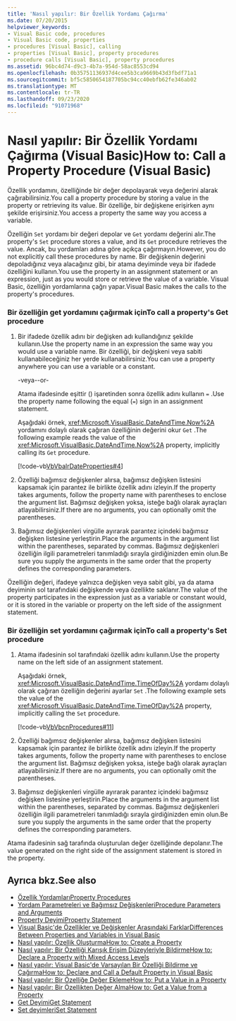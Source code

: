 ```yaml
---
title: 'Nasıl yapılır: Bir Özellik Yordamı Çağırma'
ms.date: 07/20/2015
helpviewer_keywords:
- Visual Basic code, procedures
- Visual Basic code, properties
- procedures [Visual Basic], calling
- properties [Visual Basic], property procedures
- procedure calls [Visual Basic], property procedures
ms.assetid: 96bc4d74-d9c3-4b7a-954d-58ac8553cd94
ms.openlocfilehash: 0b35751136937d4cee5b3ca9669b43d3fbdf71a1
ms.sourcegitcommit: bf5c5850654187705bc94cc40ebfb62fe346ab02
ms.translationtype: MT
ms.contentlocale: tr-TR
ms.lasthandoff: 09/23/2020
ms.locfileid: "91071968"
---
```

# <a name="how-to-call-a-property-procedure-visual-basic"></a><span data-ttu-id="90b9f-102">Nasıl yapılır: Bir Özellik Yordamı Çağırma (Visual Basic)</span><span class="sxs-lookup"><span data-stu-id="90b9f-102">How to: Call a Property Procedure (Visual Basic)</span></span>

<span data-ttu-id="90b9f-103">Özellik yordamını, özelliğinde bir değer depolayarak veya değerini alarak çağırabilirsiniz.</span><span class="sxs-lookup"><span data-stu-id="90b9f-103">You call a property procedure by storing a value in the property or retrieving its value.</span></span> <span data-ttu-id="90b9f-104">Bir özelliğe, bir değişkene erişirken aynı şekilde erişirsiniz.</span><span class="sxs-lookup"><span data-stu-id="90b9f-104">You access a property the same way you access a variable.</span></span>  
  
 <span data-ttu-id="90b9f-105">Özelliğin `Set` yordamı bir değeri depolar ve `Get` yordamı değerini alır.</span><span class="sxs-lookup"><span data-stu-id="90b9f-105">The property's `Set` procedure stores a value, and its `Get` procedure retrieves the value.</span></span> <span data-ttu-id="90b9f-106">Ancak, bu yordamları adına göre açıkça çağırmayın.</span><span class="sxs-lookup"><span data-stu-id="90b9f-106">However, you do not explicitly call these procedures by name.</span></span> <span data-ttu-id="90b9f-107">Bir değişkenin değerini depoladığınız veya alacağınız gibi, bir atama deyiminde veya bir ifadede özelliğini kullanın.</span><span class="sxs-lookup"><span data-stu-id="90b9f-107">You use the property in an assignment statement or an expression, just as you would store or retrieve the value of a variable.</span></span> <span data-ttu-id="90b9f-108">Visual Basic, özelliğin yordamlarına çağrı yapar.</span><span class="sxs-lookup"><span data-stu-id="90b9f-108">Visual Basic makes the calls to the property's procedures.</span></span>  
  
### <a name="to-call-a-propertys-get-procedure"></a><span data-ttu-id="90b9f-109">Bir özelliğin get yordamını çağırmak için</span><span class="sxs-lookup"><span data-stu-id="90b9f-109">To call a property's Get procedure</span></span>  
  
1. <span data-ttu-id="90b9f-110">Bir ifadede özellik adını bir değişken adı kullandığınız şekilde kullanın.</span><span class="sxs-lookup"><span data-stu-id="90b9f-110">Use the property name in an expression the same way you would use a variable name.</span></span> <span data-ttu-id="90b9f-111">Bir özelliği, bir değişkeni veya sabiti kullanabileceğiniz her yerde kullanabilirsiniz.</span><span class="sxs-lookup"><span data-stu-id="90b9f-111">You can use a property anywhere you can use a variable or a constant.</span></span>  
  
     <span data-ttu-id="90b9f-112">-veya-</span><span class="sxs-lookup"><span data-stu-id="90b9f-112">-or-</span></span>  
  
     <span data-ttu-id="90b9f-113">Atama ifadesinde eşittir () işaretinden sonra özellik adını kullanın `=` .</span><span class="sxs-lookup"><span data-stu-id="90b9f-113">Use the property name following the equal (`=`) sign in an assignment statement.</span></span>  
  
     <span data-ttu-id="90b9f-114">Aşağıdaki örnek, <xref:Microsoft.VisualBasic.DateAndTime.Now%2A> yordamını dolaylı olarak çağıran özelliğinin değerini okur `Get` .</span><span class="sxs-lookup"><span data-stu-id="90b9f-114">The following example reads the value of the <xref:Microsoft.VisualBasic.DateAndTime.Now%2A> property, implicitly calling its `Get` procedure.</span></span>  
  
     [!code-vb[VbVbalrDateProperties#4](~/samples/snippets/visualbasic/VS_Snippets_VBCSharp/VbVbalrDateProperties/VB/Module1.vb#4)]  
  
2. <span data-ttu-id="90b9f-115">Özelliği bağımsız değişkenler alırsa, bağımsız değişken listesini kapsamak için parantez ile birlikte özellik adını izleyin.</span><span class="sxs-lookup"><span data-stu-id="90b9f-115">If the property takes arguments, follow the property name with parentheses to enclose the argument list.</span></span> <span data-ttu-id="90b9f-116">Bağımsız değişken yoksa, isteğe bağlı olarak ayraçları atlayabilirsiniz.</span><span class="sxs-lookup"><span data-stu-id="90b9f-116">If there are no arguments, you can optionally omit the parentheses.</span></span>  
  
3. <span data-ttu-id="90b9f-117">Bağımsız değişkenleri virgülle ayırarak parantez içindeki bağımsız değişken listesine yerleştirin.</span><span class="sxs-lookup"><span data-stu-id="90b9f-117">Place the arguments in the argument list within the parentheses, separated by commas.</span></span> <span data-ttu-id="90b9f-118">Bağımsız değişkenleri özelliğin ilgili parametreleri tanımladığı sırayla girdiğinizden emin olun.</span><span class="sxs-lookup"><span data-stu-id="90b9f-118">Be sure you supply the arguments in the same order that the property defines the corresponding parameters.</span></span>  
  
 <span data-ttu-id="90b9f-119">Özelliğin değeri, ifadeye yalnızca değişken veya sabit gibi, ya da atama deyiminin sol tarafındaki değişkende veya özellikte saklanır.</span><span class="sxs-lookup"><span data-stu-id="90b9f-119">The value of the property participates in the expression just as a variable or constant would, or it is stored in the variable or property on the left side of the assignment statement.</span></span>  
  
### <a name="to-call-a-propertys-set-procedure"></a><span data-ttu-id="90b9f-120">Bir özelliğin set yordamını çağırmak için</span><span class="sxs-lookup"><span data-stu-id="90b9f-120">To call a property's Set procedure</span></span>  
  
1. <span data-ttu-id="90b9f-121">Atama ifadesinin sol tarafındaki özellik adını kullanın.</span><span class="sxs-lookup"><span data-stu-id="90b9f-121">Use the property name on the left side of an assignment statement.</span></span>  
  
     <span data-ttu-id="90b9f-122">Aşağıdaki örnek, <xref:Microsoft.VisualBasic.DateAndTime.TimeOfDay%2A> yordamı dolaylı olarak çağıran özelliğin değerini ayarlar `Set` .</span><span class="sxs-lookup"><span data-stu-id="90b9f-122">The following example sets the value of the <xref:Microsoft.VisualBasic.DateAndTime.TimeOfDay%2A> property, implicitly calling the `Set` procedure.</span></span>  
  
     [!code-vb[VbVbcnProcedures#11](~/samples/snippets/visualbasic/VS_Snippets_VBCSharp/VbVbcnProcedures/VB/Class1.vb#11)]  
  
2. <span data-ttu-id="90b9f-123">Özelliği bağımsız değişkenler alırsa, bağımsız değişken listesini kapsamak için parantez ile birlikte özellik adını izleyin.</span><span class="sxs-lookup"><span data-stu-id="90b9f-123">If the property takes arguments, follow the property name with parentheses to enclose the argument list.</span></span> <span data-ttu-id="90b9f-124">Bağımsız değişken yoksa, isteğe bağlı olarak ayraçları atlayabilirsiniz.</span><span class="sxs-lookup"><span data-stu-id="90b9f-124">If there are no arguments, you can optionally omit the parentheses.</span></span>  
  
3. <span data-ttu-id="90b9f-125">Bağımsız değişkenleri virgülle ayırarak parantez içindeki bağımsız değişken listesine yerleştirin.</span><span class="sxs-lookup"><span data-stu-id="90b9f-125">Place the arguments in the argument list within the parentheses, separated by commas.</span></span> <span data-ttu-id="90b9f-126">Bağımsız değişkenleri özelliğin ilgili parametreleri tanımladığı sırayla girdiğinizden emin olun.</span><span class="sxs-lookup"><span data-stu-id="90b9f-126">Be sure you supply the arguments in the same order that the property defines the corresponding parameters.</span></span>  
  
 <span data-ttu-id="90b9f-127">Atama ifadesinin sağ tarafında oluşturulan değer özelliğinde depolanır.</span><span class="sxs-lookup"><span data-stu-id="90b9f-127">The value generated on the right side of the assignment statement is stored in the property.</span></span>  
  
## <a name="see-also"></a><span data-ttu-id="90b9f-128">Ayrıca bkz.</span><span class="sxs-lookup"><span data-stu-id="90b9f-128">See also</span></span>

- [<span data-ttu-id="90b9f-129">Özellik Yordamları</span><span class="sxs-lookup"><span data-stu-id="90b9f-129">Property Procedures</span></span>](./property-procedures.md)
- [<span data-ttu-id="90b9f-130">Yordam Parametreleri ve Bağımsız Değişkenleri</span><span class="sxs-lookup"><span data-stu-id="90b9f-130">Procedure Parameters and Arguments</span></span>](./procedure-parameters-and-arguments.md)
- [<span data-ttu-id="90b9f-131">Property Deyimi</span><span class="sxs-lookup"><span data-stu-id="90b9f-131">Property Statement</span></span>](../../../language-reference/statements/property-statement.md)
- [<span data-ttu-id="90b9f-132">Visual Basic'de Özellikler ve Değişkenler Arasındaki Farklar</span><span class="sxs-lookup"><span data-stu-id="90b9f-132">Differences Between Properties and Variables in Visual Basic</span></span>](./differences-between-properties-and-variables.md)
- [<span data-ttu-id="90b9f-133">Nasıl yapılır: Özellik Oluşturma</span><span class="sxs-lookup"><span data-stu-id="90b9f-133">How to: Create a Property</span></span>](./how-to-create-a-property.md)
- [<span data-ttu-id="90b9f-134">Nasıl yapılır: Bir Özelliği Karışık Erişim Düzeyleriyle Bildirme</span><span class="sxs-lookup"><span data-stu-id="90b9f-134">How to: Declare a Property with Mixed Access Levels</span></span>](./how-to-declare-a-property-with-mixed-access-levels.md)
- [<span data-ttu-id="90b9f-135">Nasıl yapılır: Visual Basic'de Varsayılan Bir Özelliği Bildirme ve Çağırma</span><span class="sxs-lookup"><span data-stu-id="90b9f-135">How to: Declare and Call a Default Property in Visual Basic</span></span>](./how-to-declare-and-call-a-default-property.md)
- [<span data-ttu-id="90b9f-136">Nasıl yapılır: Bir Özelliğe Değer Ekleme</span><span class="sxs-lookup"><span data-stu-id="90b9f-136">How to: Put a Value in a Property</span></span>](./how-to-put-a-value-in-a-property.md)
- [<span data-ttu-id="90b9f-137">Nasıl yapılır: Bir Özellikten Değer Alma</span><span class="sxs-lookup"><span data-stu-id="90b9f-137">How to: Get a Value from a Property</span></span>](./how-to-get-a-value-from-a-property.md)
- [<span data-ttu-id="90b9f-138">Get Deyimi</span><span class="sxs-lookup"><span data-stu-id="90b9f-138">Get Statement</span></span>](../../../language-reference/statements/get-statement.md)
- [<span data-ttu-id="90b9f-139">Set deyimleri</span><span class="sxs-lookup"><span data-stu-id="90b9f-139">Set Statement</span></span>](../../../language-reference/statements/set-statement.md)
